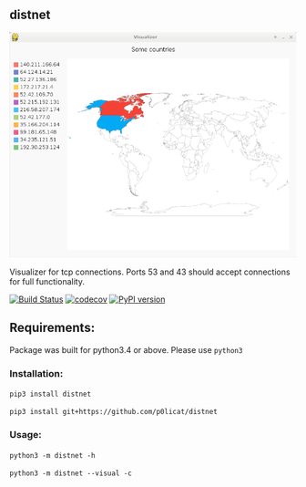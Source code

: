 ## distnet

![screenshot](/Documentation/Images/appearance.png)

Visualizer for tcp connections. Ports 53 and 43 should accept connections for full functionality.

[![Build Status](https://travis-ci.org/p0licat/distnet.svg?branch=master)](https://travis-ci.org/p0licat/distnet)
[![codecov](https://codecov.io/gh/p0licat/distnet/branch/master/graph/badge.svg)](https://codecov.io/gh/p0licat/distnet)
[![PyPI version](https://badge.fury.io/py/distnet.svg)](https://badge.fury.io/py/distnet)


## Requirements:

  Package was built for python3.4 or above. Please use `python3`

### Installation:

  `pip3 install distnet`

  `pip3 install git+https://github.com/p0licat/distnet`

### Usage:

  `python3 -m distnet -h`

  `python3 -m distnet --visual -c`
